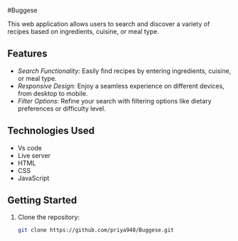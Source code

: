 #Buggese

This web application allows users to search and discover a variety of recipes based on ingredients, cuisine, or meal type.

## Features

- *Search Functionality:* Easily find recipes by entering ingredients, cuisine, or meal type.
- *Responsive Design:* Enjoy a seamless experience on different devices, from desktop to mobile.
- *Filter Options:* Refine your search with filtering options like dietary preferences or difficulty level.

## Technologies Used

- Vs code
- Live server
- HTML
- CSS
- JavaScript

## Getting Started

1. Clone the repository:

   ```bash
   git clone https://github.com/priya940/Buggese.git
